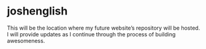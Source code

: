 # joshenglish
This will be the location where my future website’s repository will be hosted.  I will provide updates as I continue through the process of building awesomeness.